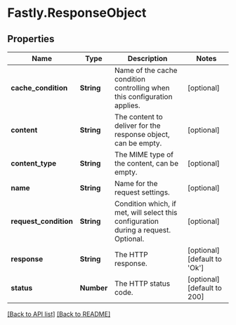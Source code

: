 # Fastly.ResponseObject

## Properties

Name | Type | Description | Notes
------------ | ------------- | ------------- | -------------
**cache_condition** | **String** | Name of the cache condition controlling when this configuration applies. | [optional] 
**content** | **String** | The content to deliver for the response object, can be empty. | [optional] 
**content_type** | **String** | The MIME type of the content, can be empty. | [optional] 
**name** | **String** | Name for the request settings. | [optional] 
**request_condition** | **String** | Condition which, if met, will select this configuration during a request. Optional. | [optional] 
**response** | **String** | The HTTP response. | [optional] [default to &#39;Ok&#39;]
**status** | **Number** | The HTTP status code. | [optional] [default to 200]



[[Back to API list]](../../README.md#endpoints) [[Back to README]](../../README.md)
